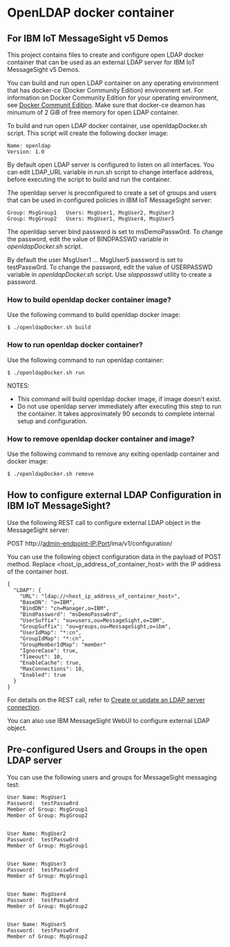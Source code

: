 # OpenLDAP docker container
## For IBM IoT MessageSight v5 Demos

This project contains files to create and configure open LDAP docker container 
that can be used as an external LDAP server for IBM IoT MessageSight v5 Demos.

You can build and run open LDAP container on any operating environment that has
docker-ce (Docker Community Edition) environment set. For information on Docker Community Edition for your
operating environment, see [Docker Communit Edition](https://store.docker.com/search?q=Docker%20Community%20Edition&type=edition&offering=community).
Make sure that docker-ce deamon has minumum of 2 GiB of free memory for open LDAP container.

To build and run open LDAP docker container, use openldapDocker.sh script.
This script will create the following docker image:
```
Name: openldap
Version: 1.0
```

By default open LDAP server is configured to listen on all interfaces. 
You can edit LDAP_URL variable in run.sh script to change interface address, 
before executing the script to build and run the container.

The openldap server is preconfigured to create a set of groups and users that
can be used in configured policies in IBM IoT MessageSight server:

```
Group: MsgGroup1   Users: MsgUser1, MsgUser2, MsgUser3
Group: MsgGroup2   Users: MsgUser1, MsgUser4, MsgUser5
```

The openldap server bind password is set to msDemoPassw0rd.
To change the password, edit the value of BINDPASSWD variable in *openldapDocker.sh*
script.

By default the user MsgUser1 ... MsgUser5 password is set to testPassw0rd.
To change the password, edit the value of USERPASSWD variable in *openldapDocker.sh*
script. Use *slappasswd* utility to create a password.

### How to build openldap docker container image?

Use the following command to build openldap docker image:
```
$ ./openldapDocker.sh build
```

### How to run openldap docker container?

Use the following command to run openldap container:
```
$ ./openldapDocker.sh run
```
NOTES: 
* This command will build openldap docker image, if image doesn't exist.
* Do not use openldap server immediately after executing this step to run the container.
  It takes approximately 90 seconds to complete internal setup and configuration.

### How to remove openldap docker container and image?

Use the following command to remove any exiting openladp container and docker image:
```
$ ./openldapDocker.sh remove
```

## How to configure external LDAP Configuration in IBM IoT MessageSight?

Use the following REST call to configure external LDAP object in the MessageSight server:

POST http://<admin-endpoint-IP:Port>/ima/v1/configuration/

You can use the following object configuration data in the payload of POST method. Replace 
<host_ip_address_of_container_host> with the IP address of the container host.

```
{    
  "LDAP": {
    "URL": "ldap://<host_ip_address_of_container_host>",
    "BaseDN": "o=IBM",
    "BindDN": "cn=Manager,o=IBM",
    "BindPassword": "msDemoPassw0rd",
    "UserSuffix": "ou=users,ou=MessageSight,o=IBM",
    "GroupSuffix": "ou=groups,ou=MessageSight,o=ibm",
    "UserIdMap": "*:cn",
    "GroupIdMap": "*:cn",
    "GroupMemberIdMap": "member"
    "IgnoreCase": true,
    "Timeout": 10,
    "EnableCache": true,
    "MaxConnections": 10,
    "Enabled": true
  }
}
```

For details on the REST call, refer to [Create or update an LDAP server connection](https://www.ibm.com/support/knowledgecenter/en/SSWMAJ_5.0.0/com.ibm.ism.doc/Reference/SecurityCmd/cmd_create_update_LDAP.html).

You can also use IBM MessageSight WebUI to configure external LDAP object.


## Pre-configured Users and Groups in the open LDAP server

You can use the following users and groups for MessageSight messaging test:

```
User Name: MsgUser1
Password:  testPassw0rd
Member of Group: MsgGroup1
Member of Group: MsgGroup2


User Name: MsgUser2
Password:  testPassw0rd
Member of Group: MsgGroup1


User Name: MsgUser3
Password:  testPassw0rd
Member of Group: MsgGroup1


User Name: MsgUser4
Password:  testPassw0rd
Member of Group: MsgGroup2


User Name: MsgUser5
Password:  testPassw0rd
Member of Group: MsgGroup2

```


